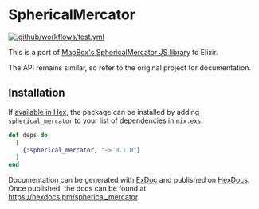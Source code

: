 # SphericalMercator

[![.github/workflows/test.yml](https://github.com/mspanc/elixir-spherical-mercator/actions/workflows/test.yml/badge.svg)](https://github.com/mspanc/elixir-spherical-mercator/actions/workflows/test.yml)

This is a port of [MapBox's SphericalMercator JS library](http://github.com/mapbox/sphericalmercator) to Elixir.

The API remains similar, so refer to the original project for documentation.

## Installation

If [available in Hex](https://hex.pm/docs/publish), the package can be installed
by adding `spherical_mercator` to your list of dependencies in `mix.exs`:

```elixir
def deps do
  [
    {:spherical_mercator, "~> 0.1.0"}
  ]
end
```

Documentation can be generated with [ExDoc](https://github.com/elixir-lang/ex_doc)
and published on [HexDocs](https://hexdocs.pm). Once published, the docs can
be found at <https://hexdocs.pm/spherical_mercator>.
